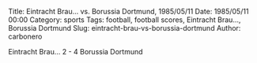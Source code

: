Title: Eintracht Brau… vs. Borussia Dortmund, 1985/05/11
Date: 1985/05/11 00:00
Category: sports
Tags: football, football scores, Eintracht Brau…, Borussia Dortmund
Slug: eintracht-brau-vs-borussia-dortmund
Author: carbonero


Eintracht Brau… 2 - 4 Borussia Dortmund
